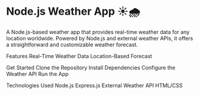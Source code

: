 # Node.js Weather App ☀️🌧️


A Node.js-based weather app that provides real-time weather data for any location worldwide. Powered by Node.js and external weather APIs, it offers a straightforward and customizable weather forecast.

Features
Real-Time Weather Data
Location-Based Forecast

Get Started
Clone the Repository
Install Dependencies
Configure the Weather API
Run the App

Technologies Used
Node.js
Express.js
External Weather API
HTML/CSS
